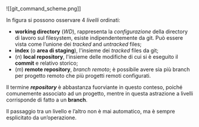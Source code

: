 ![[git_command_scheme.png]]

In figura si possono osservare 4 _livelli_ ordinati:

- **working directory** (*WD*), rappresenta la _configurazione_ della directory di lavoro sul filesystem, esiste indipendentemente da git. Può essere vista come l’unione dei _tracked_ and _untracked_ files;
- **index** (o **area di staging**), l'insieme dei _tracked_ files da git;
- ($n$) **local repository**, l'insieme delle modifiche di cui si è eseguito il **commit** e relativo storico;
- ($m$) **remote repository**, *branch remoto*; è possibile avere sia più branch per progetto remoto che più progetti remoti configurati.

Il termine _**repository**_ è abbastanza fuorviante in questo conteso, poiché comunemente associato ad un progetto, mentre in questa astrazione a livelli corrisponde di fatto a un **branch**.

Il passaggio tra un livello e l’altro non è mai automatico, ma è sempre esplicitato da un’operazione.
